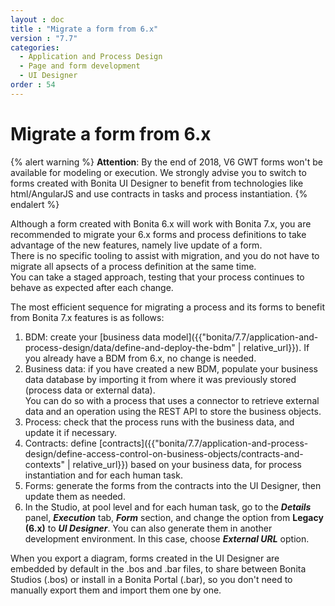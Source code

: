 ```yaml
---
layout : doc
title : "Migrate a form from 6.x"
version : "7.7"
categories:
  - Application and Process Design
  - Page and form development
  - UI Designer
order : 54
---
```

# Migrate a form from 6.x

{% alert warning %}
**Attention**: By the end of 2018, V6 GWT forms won't be available for modeling or execution.
We strongly advise you to switch to forms created with Bonita UI Designer to benefit from technologies like html/AngularJS and use contracts in tasks and process instantiation.
{% endalert %}


Although a form created with Bonita 6.x will work with Bonita 7.x, you are recommended to migrate your 6.x forms and process definitions to take advantage of the new features, namely live update of a form.   
There is no specific tooling to assist with migration, and you do not have to migrate all apsects of a process definition at the same time.  
You can take a staged approach, testing that your process continues to behave as expected after each change.

The most efficient sequence for migrating a process and its forms to benefit from Bonita 7.x features is as follows:

1. BDM: create your [business data model]({{"bonita/7.7/application-and-process-design/data/define-and-deploy-the-bdm" | relative_url}}). If you already have a BDM from 6.x, no change is needed.
2. Business data: if you have created a new BDM, populate your business data database by importing it from where it was previously stored (process data or external data).  
You can do so with a process that uses a connector to retrieve external data and an operation using the REST API to store the business objects.
3. Process: check that the process runs with the business data, and update it if necessary.
4. Contracts: define [contracts]({{"bonita/7.7/application-and-process-design/define-access-control-on-business-objects/contracts-and-contexts" | relative_url}}) based on your business data, for process instantiation and for each human task.
5. Forms: generate the forms from the contracts into the UI Designer, then update them as needed. 
6. In the Studio, at pool level and for each human task, go to the **_Details_** panel, **_Execution_** tab, **_Form_** section, and change the option from **Legacy (6.x)** to **_UI Designer_**. You can also generate them in another development environment. In this case, choose **_External URL_** option.

When you export a diagram, forms created in the UI Designer are embedded by default in the .bos and .bar files, to share between Bonita Studios (.bos) or install in a Bonita Portal (.bar), so you don't need to manually export them and import them one by one.
